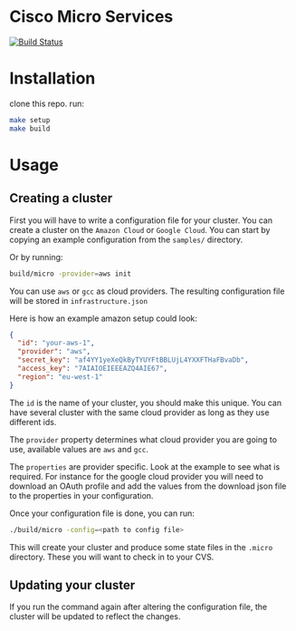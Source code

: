 # Cisco Micro Services

[![Build Status](https://drone.io/cisco/micro/status.png)](https://drone.io/cisco/micro/lates)

# Installation

clone this repo. run:

```bash
make setup
make build
```

# Usage

## Creating a cluster

First you will have to write a configuration file for your cluster. You can
create a cluster on the `Amazon Cloud` or `Google Cloud`. You can start by
copying an example configuration from the `samples/` directory.

Or by running:

```bash
build/micro -provider=aws init
```

You can use `aws` or `gcc` as cloud providers. The resulting configuration file
will be stored in `infrastructure.json`

Here is how an example amazon setup could look:

```json
{
  "id": "your-aws-1",
  "provider": "aws",
  "secret_key": "af4YY1yeXeQkByTYUYFtBBLUjL4YXXFTHaFBvaDb",
  "access_key": "7AIAIOEIEEEAZQ4AIE67",
  "region": "eu-west-1"
}
```

The `id` is the name of your cluster, you should make this unique.
You can have several cluster with the same cloud provider as long as they
use different ids.

The `provider` property determines what cloud provider you are going to use,
available values are `aws` and `gcc`.

The `properties` are provider specific. Look at the example to see what is
required. For instance for the google cloud provider you will need to download
an OAuth profile and add the values from the download json file to
the properties in your configuration.

Once your configuration file is done, you can run:

```bash
./build/micro -config=<path to config file>
```

This will create your cluster and produce some state files in the `.micro`
directory. These you will want to check in to your CVS.

## Updating your cluster

If you run the command again after altering the configuration file, the cluster
will be updated to reflect the changes.
